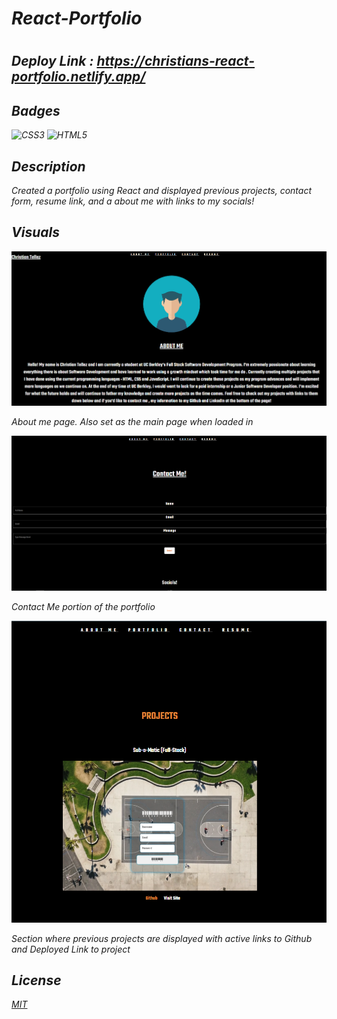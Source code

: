 # <em> React-Portfolio
#
## Deploy Link : https://christians-react-portfolio.netlify.app/


## Badges
![CSS3](https://img.shields.io/badge/css3-%231572B6.svg?style=for-the-badge&logo=css3&logoColor=white)
![HTML5](https://img.shields.io/badge/html5-%23E34F26.svg?style=for-the-badge&logo=html5&logoColor=white)

## <em> Description
Created a portfolio using React and displayed previous projects, contact form, resume link, and a about me with links to my socials!
## <em>Visuals
![contact](./src/img/1.1.png)
<p>About me page. Also set as the main page when loaded in


![contact](./src/img/2.2.png)
<p> Contact Me portion of the portfolio


![contact](./src/img/3.3.png)
<p> Section where previous projects are displayed with active links to Github and Deployed Link to project

## <em> License
[MIT](./license.md)